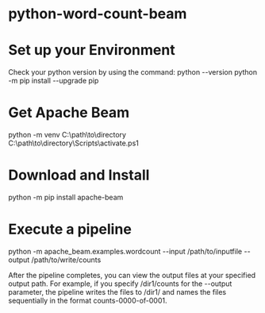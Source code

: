 ﻿# python-word-count-beam

# Set up your Environment
Check your python version by using the command: python --version
python -m pip install --upgrade pip

# Get Apache Beam
python -m venv C:\path\to\directory
C:\path\to\directory\Scripts\activate.ps1

# Download and Install
python -m pip install apache-beam

# Execute a pipeline
python -m apache_beam.examples.wordcount --input /path/to/inputfile --output /path/to/write/counts

After the pipeline completes, you can view the output files at your specified output path. For example, if you specify /dir1/counts for the --output parameter, the pipeline writes the files to /dir1/ and names the files sequentially in the format counts-0000-of-0001.
